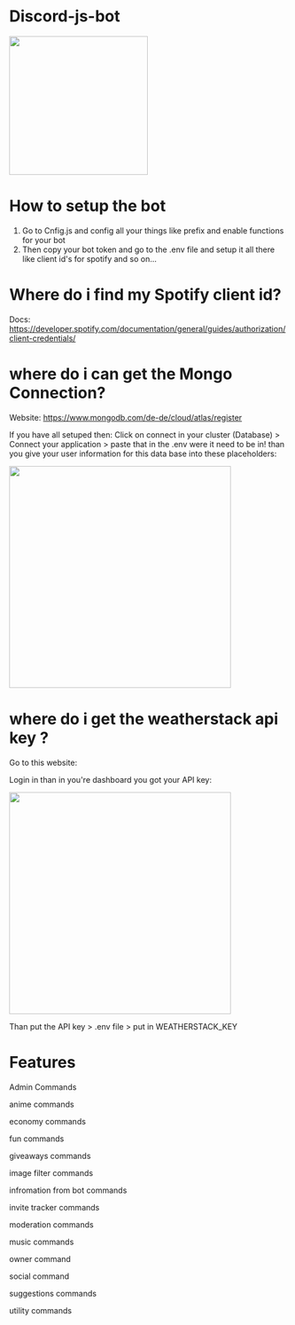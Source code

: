 # Discord-js-bot
<img src="https://cdn.discordapp.com/attachments/861659038805393408/962346970897334353/Design_ohne_Titel22.png" width="250" />

# How to setup the bot
1. Go to Cnfig.js and config all your things like prefix and enable functions for your bot
2. Then copy your bot token and go to the .env file and setup it all there like client id's for spotify and so on...

# Where do i find my Spotify client id?

Docs: https://developer.spotify.com/documentation/general/guides/authorization/client-credentials/

# where do i can get the Mongo Connection?

Website: https://www.mongodb.com/de-de/cloud/atlas/register

If you have all setuped then:
Click on connect in your cluster (Database) > Connect your application > paste that in the .env were it need to be in!
than you give your user information for this data base into these placeholders:

<img src="https://cdn.discordapp.com/attachments/961011017578590289/962351611978600528/unknown.png" width="400" />

# where do i get the weatherstack api key ?

Go to this website:

Login in than in you're dashboard you got your API key:

<img src="https://cdn.discordapp.com/attachments/961011017578590289/962352361790140498/unknown.png" width="400" >

Than put the API key > .env file > put in WEATHERSTACK_KEY

# Features

Admin Commands

anime commands

economy commands

fun commands

giveaways commands

image filter commands

infromation from bot commands

invite tracker commands

moderation commands

music commands

owner command

social command

suggestions commands

utility commands
